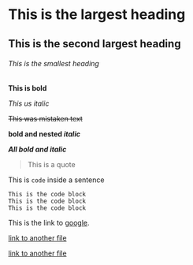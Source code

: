 # This is the largest heading
## This is the second largest heading
###### This is the smallest heading

**This is bold**

_This us italic_

~~This was mistaken text~~

**bold and nested _italic_**

***All bold and italic***

>This is a quote

This is `code` inside a sentence

```
This is the code block
This is the code block
This is the code block
```

This is the link to [google](https://www.google.com/).

[link to another file](practice/anotherFile.md)

[link to another file](../anotherFile.md)






